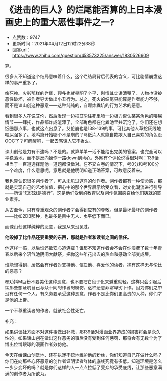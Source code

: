 # 《进击的巨人》的烂尾能否算的上日本漫画史上的重大恶性事件之一?
- 点赞数：9747
- 更新时间：2021年04月12日12时22分38秒
- 回答url：https://www.zhihu.com/question/453573225/answer/1830526609
<body>
 <p data-pid="YNw1NbJC">算。</p>
 <p data-pid="FCBcFmHP">很多人不知道这个结局意味着什么，这个烂结局背后代表的含义，可比剧情崩盘这样的事严重多了。</p>
 <p data-pid="l6KnfxVw">像死神、火影那样的烂尾，顶多也就是配了个平，剧情其实讲清楚了，人物也没被恶性破坏，被作者夺舍做出小丑行为。总之，死火的结尾只能算是作者能力不够，而不是谏山创这种恶意——这种纯纯的，自爆炸粪坑的行为艺术的恶意。</p>
 <p data-pid="_I1UUsDz">看到很多人在说艾伦，然后发现一边把艾伦往死里喷一边极力否认某某角色的喂屎情节——拜托，作品都炸成渣滓了，全部角色都在化粪池里共沉沦了，你们还在想饭圈那点事，也就这点出息了。艾伦崩也是138-139的事，可比其他人草蛇灰线地喂屎强多了。地鸣篇开始哪个不是崩的？骂纸片人就能自欺欺人自己喜欢的角色没OOC了？可醒醒吧，一起去骂谏人它不香么。</p>
 <p data-pid="YjhwURSA">谏山创他是力有不逮吗？不是的。就算单单一话不能给出完美的答案，也完全可以平稳落地，而不是反向操作一路down到地心。外网有个评论说得很对啊：139话相当于一百道选择题他一道题都没做对。在不交白卷的情况下，考0分和考100分一个难度，什么意思呢，意思就是他明明知道正确答案，可故意反着来。</p>
 <p data-pid="F0DfTr8w">我也算认识很多创作者了，可从未见过这样的创作者。创作者都有一种使命感，那就是实现自己的艺术价值，把心中的那个世界展示给受众看，对文化潮流进行引导——所谓“知识就是德行”，这是他们受到的教育以及创作氛围感召给他们铸就的职业素养。</p>
 <p data-pid="uivy_fXy">从古至今，只有尊重观众的创作者才会得到应有的尊敬。但是最坏最坏的创作者——比如2DB那种，也最多是目中无人、水平低下而已。</p>
 <p data-pid="x3tRnZOr">而谏山创这样纯粹的恶意，我是从来没见过。</p>
 <p data-pid="dgwiYO5Y"><b>他毁掉了比作品还要重要的东西，那就是作者和读者之间的信任。</b></p>
 <p data-pid="4J5yTEhX">他这样一搞，以后谁还敢安心追连载？谁都不知道作者会不会在你浪费了数十年青春以后来个沼气池阴间大献祭，把你这些年花出去的热血和感动全部变成屎。</p>
 <p data-pid="dpYGCvsS">谁能想得到，居然会有作者对支持他、信任他、喜爱他的读者，抱有这样无与伦比的恶意？</p>
 <p data-pid="n9ugrxLP">奉劝抖M巨粉不要美化这种恶意，也不要把它段子化来避重就轻，这样只会引起后续那些想证明自己与众不同的作者的模仿。这种恶意非常卑劣下作。因为你们之中没有任何一个人，有义务要承受这种恶意。作者不是比你们更高贵的人种，你们才是他的上帝。</p>
 <p data-pid="LXq7EAzO">一个不尊重读者的作者，就该社会性死亡。</p>
 <p data-pid="Zx8rzI_P">补充：</p>
 <p data-pid="uN_K0Irj">如果讲谈社方面不对这件事做出补救，那139话对漫画业界造成的损害将会是永久性的。如果谏山创在做出这样恶劣的事后没有受到任何惩罚，那将会有无数个为了博出位博眼球的漫画作者效仿他。</p>
 <p data-pid="v9nWByyW">今天在给谏山创洗地、还在执迷不悟地维护他的粉丝，你们知道自己在做什么吗？你们在向那些心怀恶意的创作者证明读者群体的底线究竟有多低。知道环境是怎么一步步变坏的吗？就是你们这样的人一点点拉低了受众的承受底线，让那些恶意满满的创作者为所欲为。</p>
</body>